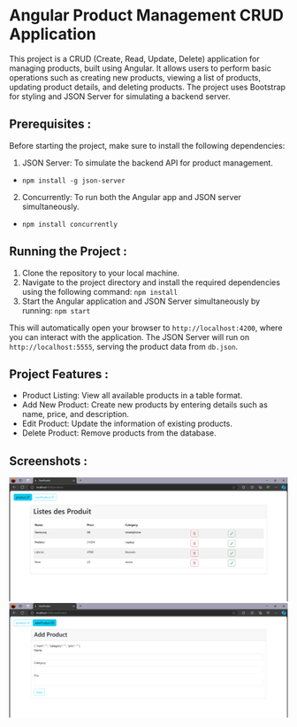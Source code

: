 # Angular Product Management CRUD Application 
This project is a CRUD (Create, Read, Update, Delete) application for managing products, built using Angular.
It allows users to perform basic operations such as creating new products, viewing a list of products, updating product details, and deleting products.
The project uses Bootstrap for styling and JSON Server for simulating a backend server.

## Prerequisites :
Before starting the project, make sure to install the following dependencies:
1. JSON Server: To simulate the backend API for product management.
- `npm install -g json-server`
2. Concurrently: To run both the Angular app and JSON server simultaneously.
- `npm install concurrently`

## Running the Project :
1. Clone the repository to your local machine.
1. Navigate to the project directory and install the required dependencies using the following command: `npm install`
1. Start the Angular application and JSON Server simultaneously by running: `npm start`

This will automatically open your browser to `http://localhost:4200`, where you can interact with the application.
The JSON Server will run on `http://localhost:5555`, serving the product data from `db.json`.

## Project Features :

- Product Listing: View all available products in a table format.
- Add New Product: Create new products by entering details such as name, price, and description.
- Edit Product: Update the information of existing products.
- Delete Product: Remove products from the database.

## Screenshots :

![Product Management UI](images/angular1.png)
![Product Management UI](images/angular2.png)


